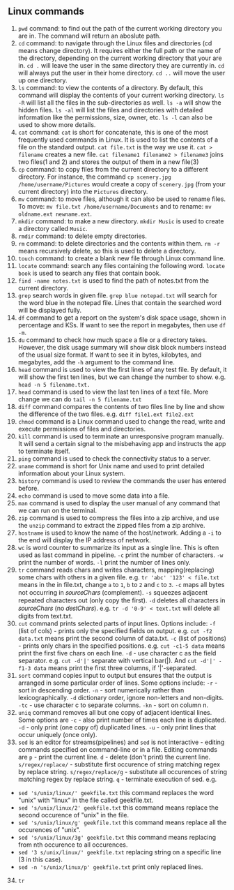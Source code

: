 ## Linux commands

1. ```pwd``` command: to find out the path of the current working directory you are in. The command will return an aboslute path.
2. ```cd``` command: to navigate through the Linux files and directories (cd means change directory). It requires either the full path or the name of the directory, depending on the current working directory that your are in. ```cd .``` will leave the user in the same directory they are currently in. ```cd``` will always put the user in their home directory. ```cd ..``` will move the user up one directory. 
3. ```ls``` command: to view the contents of a directory. By default, this command will display the contents of your current working directory. ```ls -R``` will list all the files in the sub-directories as well. ```ls -a``` will show the hidden files. ```ls -al``` will list the files and directories with detailed information like the permissions, size, owner, etc. ```ls -l``` can also be used to show more details.
4. ```cat``` command: ```cat``` is short for concatenate, this is one of the most frequently used commands in Linux. It is used to list the contents of a file on the standard output. ```cat file.txt``` is the way we use it. ```cat > filename``` creates a new file. ```cat filename1 filename2 > filename3``` joins two files(1 and 2) and stores the output of them in a new file(3)
5. ```cp``` command: to copy files from the current directory to a different directory. For instance, the command ```cp scenery.jpg /home/username/Pictures``` would create a copy of ```scenery.jpg``` (from your current directory) into the ```Pictures``` directory.
6. ```mv``` command: to move files, although it can also be used to rename files. To move: ```mv file.txt /home/username/Documents``` and to rename: ```mv oldname.ext newname.ext```.
7. ```mkdir``` command: to make a new directory. ```mkdir Music``` is used to create a directory called ```Music```.
8. ```rmdir``` command: to delete empty directories.
9. ```rm``` command: to delete directories and the contents within them. ```rm -r``` means recursively delete, so this is used to delete a directory.
10. ```touch``` command: to create a blank new file through Linux command line.
11. ```locate``` command: search any files containing the following word. ```locate book``` is used to search any files that contain book. 
12. ```find -name notes.txt``` is used to find the path of notes.txt from the current directory.
13. ```grep``` search words in given file. ```grep blue notepad.txt``` will search for the word blue in the notepad file. Lines that contain the searched word will be displayed fully.
14. ```df``` command to get a report on the system's disk space usage, shown in percentage and KSs. If want to see the report in megabytes, then use ```df -m```.
15. ```du``` command to check how much space a file or a directory takes. However, the disk usage summary will show disk block numbers instead of the usual size format. If want to see it in bytes, kilobytes, and megabytes, add the ```-h``` argument to the command line.
16. ```head``` command is used to view the first lines of any test file. By default, it will show the first ten lines, but we can change the number to show. e.g. ```head -n 5 filename.txt.```
17. ```head``` command is used to view the last ten lines of a text file. More change we can do ```tail -n 5 filename.txt```
18. ```diff``` command compares the contents of two files line by line and show the difference of the two files. e.g. ```diff file1.ext file2.ext```
19. ```chmod``` command is a Linux command used to change the read, write and execute permissions of files and directories.
20. ```kill``` command is used to terminate an unresponsive program manually. It will send a certain signal to the misbehaving app and instructs the app to terminate itself.
21. ```ping``` command is used to check the connectivity status to a server.
22. ```uname``` command is short for Unix name and used to print detailed information about your Linux system.
23. ```history``` command is used to review the commands the user has entered before.
24. ```echo``` command is used to move some data into a file.
25. ```man``` command is used to display the user manual of any command that we can run on the terminal.
26. ```zip``` command is used to compress the files into a zip archive, and use the ```unzip``` command to extract the zipped files from a zip archive.
27. ```hostname``` is used to know the name of the host/network. Adding a ```-i``` to the end will display the IP address of network.
28. ```wc``` is word counter to summarize its input as a single line. This is often used as last command in pipeline. ```-c```  print the number of characters. ```-w```  print the number of words. ```-l```  print the number of lines only.
29. ```tr``` command reads chars and writes characters, mapping(replacing) some chars with others in a given file. e.g. ```tr 'abc' '123' < file.txt``` means in the in file.txt, change `a` to `1`, `b` to `2` and `c` to `3`. ```-c``` maps all bytes not occurring in 𝑠𝑜𝑢𝑟𝑐𝑒𝐶ℎ𝑎𝑟𝑠 (complement). ```-s``` squeezes adjacent repeated characters out (only copy the first). ```-d``` deletes all characters in 𝑠𝑜𝑢𝑟𝑐𝑒𝐶ℎ𝑎𝑟𝑠 (no 𝑑𝑒𝑠𝑡𝐶ℎ𝑎𝑟𝑠). e.g. ```tr -d '0-9' < text.txt``` will delete all digits from text.txt.
30. ```cut``` command prints selected parts of input lines. Options include: ```-f``` (list of cols) - prints only the specified fields on output. e.g. ```cut -f2 data.txt``` means print the second column of data.txt. ```-c``` (list of positions) - prints only chars in the specified positions. e.g. ```cut -c1-5 data``` means print the first five chars on each line. ```-d``` - use character c as the field separator. e.g. ```cut -d'|'``` separate with vertical bar(|). And ```cut -d'|' -f1-3 data``` means print the first three columns, if '|'-separated.
31. ```sort``` command copies input to output but ensures that the output is arranged in some particular order of lines. Some options include: ```-r``` - sort in descending order. ```-n``` - sort numerically rather than lexicographically. ```-d``` dictionary order, ignore non-letters and non-digits. ```-tc``` - use character c to separate columns. ```-kn``` - sort on column n.
32. ```uniq``` command removes all but one copy of adjacent identical lines. Some options are ```-c``` - also print number of times each line is duplicated. ```-d``` - only print (one copy of) duplicated lines. ```-u``` - only print lines that occur uniquely (once only).
33. ```sed``` is an editor for streams(pipelines) and ```sed``` is not interactive - editing commands specified on command-line or in a file. Editing commands are ```p``` - print the current line. ```d``` - delete (don't print) the current line. ```s/regex/replace/``` - substitute first occurence of string matching regex by replace string. ```s/regex/replace/g``` - substitute all occurences of string matching regex by replace string. ```q``` - terminate execution of sed. e.g. 
- ```sed 's/unix/linux/' geekfile.txt``` this command replaces the word "unix" with "linux" in the file called geekfile.txt. 
- ```sed 's/unix/linux/2' geekfile.txt``` this command means replace the second occurence of "unix" in the file. 
- ```sed 's/unix/linux/g' geekfile.txt``` this command means replace all the occurences of "unix". 
- ```sed 's/unix/linux/3g' geekfile.txt``` this command means replacing from nth occurence to all occurences. 
- ```sed '3 s/unix/linux/' geekfile.txt``` replacing string on a specific line (3 in this case). 
- ```sed -n 's/unix/linux/p' geekfile.txt``` print only replaced lines.

34. ```tr```
